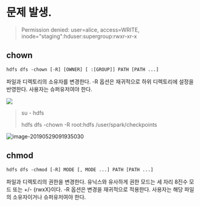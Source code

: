 # 문제 발생.

> Permission denied: user=alice, access=WRITE, inode="staging":hduser:supergroup:rwxr-xr-x

## chown

```
hdfs dfs -chown [-R] [OWNER] [ :[GROUP]] PATH [PATH ...]
```

 

파일과 디렉토리의 소유자를 변경한다. -R 옵션은 재귀적으로 하위 디렉토리에 설정을 반영한다. 사용자는 슈퍼유저여야 한다.



![](http://ww4.sinaimg.cn/large/006tNc79gy1g3hvip0xxyj30i903v3ys.jpg)



> su - hdfs
>
> hdfs dfs -chown -R root:hdfs /user/spark/checkpoints



![image-20190529091935030](http://ww3.sinaimg.cn/large/006tNc79gy1g3hvjlj54fj30i605nwey.jpg)



## chmod

```
hdfs dfs -chmod [-R] MODE [, MODE ...] PATH [PATH ...]
```

 

파일과 디렉토리의 권한을 변경한다. 유닉스와 유사하게 권한 모드는 세 자리 8진수 모드 또는 +/- {rwxX}이다. -R 옵션은 변경을 재귀적으로 적용한다. 사용자는 해당 파일의 소유자이거나 슈퍼유저여야 한다.





